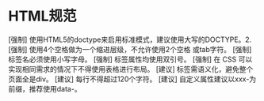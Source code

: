 # HTML规范
[强制] 使用HTML5的doctype来启用标准模式，建议使用大写的DOCTYPE。2.
[强制] 使用4个空格做为一个缩进层级，不允许使用2个空格 或tab字符。
[强制] 标签名必须使用小写字母。
[强制] 标签属性均使用双引号。
[强制] 在 CSS 可以实现相同需求的情况下不得使用表格进行布局。
[建议] 标签需语义化，避免整个页面全是div。
[建议] 每行不得超过120个字符。
[建议] 自定义属性建议以xxx-为前缀，推荐使用data-。
